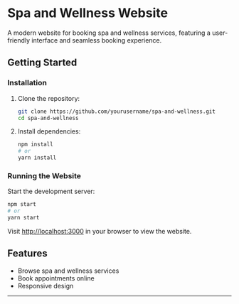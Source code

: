 # Spa and Wellness Website

A modern website for booking spa and wellness services, featuring a user-friendly interface and seamless booking experience.

## Getting Started



### Installation

1. Clone the repository:
    ```bash
    git clone https://github.com/yourusername/spa-and-wellness.git
    cd spa-and-wellness
    ```

2. Install dependencies:
    ```bash
    npm install
    # or
    yarn install
    ```

### Running the Website

Start the development server:
```bash
npm start
# or
yarn start
```

Visit [http://localhost:3000](http://localhost:8080) in your browser to view the website.

## Features

- Browse spa and wellness services
- Book appointments online
- Responsive design

---

